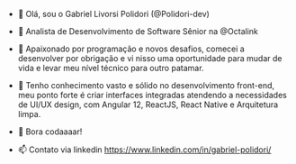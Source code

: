 - 👋 Olá, sou o Gabriel Livorsi Polidori (@Polidori-dev)

- 🐙 Analista de Desenvolvimento de Software Sênior na @Octalink

- 💞️ Apaixonado por programação e novos desafios, comecei a desenvolver por obrigação e vi nisso uma oportunidade para mudar de vida e levar meu nível técnico para outro patamar.

- 👀 Tenho conhecimento vasto e sólido no desenvolvimento front-end, meu ponto forte é criar interfaces integradas atendendo a necessidades de UI/UX design, com Angular 12, ReactJS, React Native e Arquitetura limpa.

- 🚀 Bora codaaaar!

- 📫 Contato via linkedin https://www.linkedin.com/in/gabriel-polidori/
